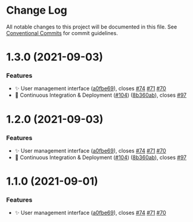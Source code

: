 # Change Log

All notable changes to this project will be documented in this file.
See [Conventional Commits](https://conventionalcommits.org) for commit guidelines.

# 1.3.0 (2021-09-03)


### Features

* :sparkles: User management interface ([a0fbe69](https://github.com/seasketch/next/commit/a0fbe695d610a995f93b9dbb76d7d5a19c99a445)), closes [#74](https://github.com/seasketch/next/issues/74) [#71](https://github.com/seasketch/next/issues/71) [#70](https://github.com/seasketch/next/issues/70)
* 👷 Continuous Integration & Deployment ([#104](https://github.com/seasketch/next/issues/104)) ([8b360ab](https://github.com/seasketch/next/commit/8b360ab6cac0fe9f4dc9a1a6336a4077e2ae8622)), closes [#97](https://github.com/seasketch/next/issues/97)





# 1.2.0 (2021-09-03)


### Features

* :sparkles: User management interface ([a0fbe69](https://github.com/seasketch/next/commit/a0fbe695d610a995f93b9dbb76d7d5a19c99a445)), closes [#74](https://github.com/seasketch/next/issues/74) [#71](https://github.com/seasketch/next/issues/71) [#70](https://github.com/seasketch/next/issues/70)
* 👷 Continuous Integration & Deployment ([#104](https://github.com/seasketch/next/issues/104)) ([8b360ab](https://github.com/seasketch/next/commit/8b360ab6cac0fe9f4dc9a1a6336a4077e2ae8622)), closes [#97](https://github.com/seasketch/next/issues/97)





# 1.1.0 (2021-09-01)


### Features

* :sparkles: User management interface ([a0fbe69](https://github.com/seasketch/next/commit/a0fbe695d610a995f93b9dbb76d7d5a19c99a445)), closes [#74](https://github.com/seasketch/next/issues/74) [#71](https://github.com/seasketch/next/issues/71) [#70](https://github.com/seasketch/next/issues/70)
